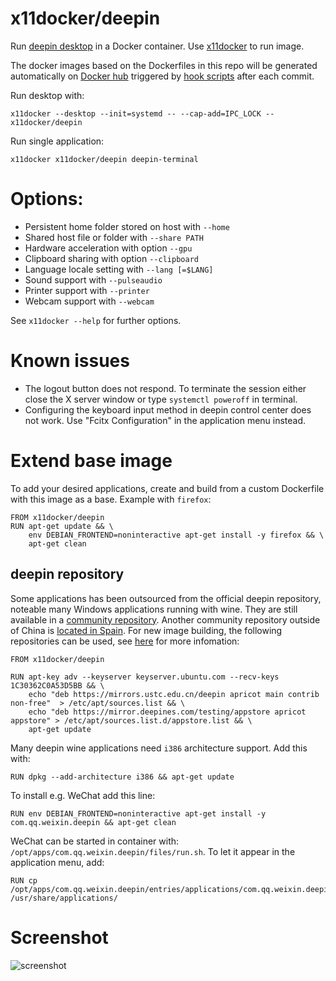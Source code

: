 # x11docker/deepin

Run [deepin desktop](https://www.deepin.org) in a Docker container. 
Use [x11docker](https://github.com/mviereck/x11docker) to run image. 

The docker images based on the Dockerfiles in this repo will be generated automatically on [Docker hub](https://hub.docker.com/repositories/docker/hongyizhao) triggered by [hook scripts](https://github.com/hongyi-zhao/dockerfile-x11docker-deepin/tree/master/hooks) after each commit.

Run desktop with:
```
x11docker --desktop --init=systemd -- --cap-add=IPC_LOCK -- x11docker/deepin
```

Run single application:
```
x11docker x11docker/deepin deepin-terminal
```

# Options:
 - Persistent home folder stored on host with   `--home`
 - Shared host file or folder with              `--share PATH`
 - Hardware acceleration with option            `--gpu`
 - Clipboard sharing with option                `--clipboard`
 - Language locale setting with                 `--lang [=$LANG]`
 - Sound support with                           `--pulseaudio`
 - Printer support with                         `--printer`
 - Webcam support with                          `--webcam`

See `x11docker --help` for further options.

# Known issues
 - The logout button does not respond. To terminate the session either close the X server window or type `systemctl poweroff` in terminal.
 - Configuring the keyboard input method in deepin control center does not work. Use "Fcitx Configuration" in the application menu instead.

# Extend base image
To add your desired applications, create and build from a custom Dockerfile with this image as a base. Example with `firefox`:
```
FROM x11docker/deepin
RUN apt-get update && \
    env DEBIAN_FRONTEND=noninteractive apt-get install -y firefox && \
    apt-get clean
```

## deepin repository
Some applications has been outsourced from the official deepin repository, noteable many Windows applications running with wine.
They are still available in a [community repository](https://www.deepin.org/en/2020/11/19/statements/).
Another community repository outside of China is [located in Spain](https://deepinenespañol.org/en/improve-the-speed-of-the-deepin-20-beta-repository/).
For new image building, the following repositories can be used, see [here](https://github.com/mviereck/dockerfile-x11docker-deepin/issues/38#issuecomment-737253563) for more infomation:
```
FROM x11docker/deepin

RUN apt-key adv --keyserver keyserver.ubuntu.com --recv-keys 1C30362C0A53D5BB && \
    echo "deb https://mirrors.ustc.edu.cn/deepin apricot main contrib non-free"  > /etc/apt/sources.list && \
    echo "deb https://mirror.deepines.com/testing/appstore apricot appstore" > /etc/apt/sources.list.d/appstore.list && \
    apt-get update
```


Many deepin wine applications need `i386` architecture support. Add this with:
```
RUN dpkg --add-architecture i386 && apt-get update
```

To install e.g. WeChat add this line:
```
RUN env DEBIAN_FRONTEND=noninteractive apt-get install -y com.qq.weixin.deepin && apt-get clean
```
WeChat can be started in container with: `/opt/apps/com.qq.weixin.deepin/files/run.sh`. To let it appear in the application menu, add:
```
RUN cp /opt/apps/com.qq.weixin.deepin/entries/applications/com.qq.weixin.deepin.desktop /usr/share/applications/
```

# Screenshot

![screenshot](https://raw.githubusercontent.com/mviereck/x11docker/screenshots/screenshot-deepin.png "deepin desktop running in Weston+Xwayland window using x11docker")
